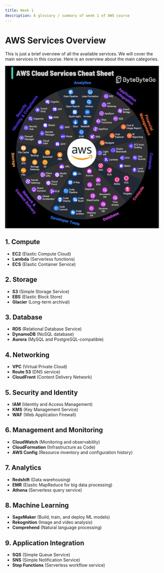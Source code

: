 ```yaml
---
title: Week 1
description: A glossary / summary of week 1 of AWS course
---
```


# AWS Services Overview

This is just a brief overview of all the available services. We will cover the main services in this course. Here is an overview about the main categories.

![Test](../../../assets/aws_cheat_cheet.jpg)

## 1. Compute
- **EC2** (Elastic Compute Cloud)
- **Lambda** (Serverless functions)
- **ECS** (Elastic Container Service)

## 2. Storage
- **S3** (Simple Storage Service)
- **EBS** (Elastic Block Store)
- **Glacier** (Long-term archival)

## 3. Database
- **RDS** (Relational Database Service)
- **DynamoDB** (NoSQL database)
- **Aurora** (MySQL and PostgreSQL-compatible)

## 4. Networking
- **VPC** (Virtual Private Cloud)
- **Route 53** (DNS service)
- **CloudFront** (Content Delivery Network)

## 5. Security and Identity
- **IAM** (Identity and Access Management)
- **KMS** (Key Management Service)
- **WAF** (Web Application Firewall)

## 6. Management and Monitoring
- **CloudWatch** (Monitoring and observability)
- **CloudFormation** (Infrastructure as Code)
- **AWS Config** (Resource inventory and configuration history)

## 7. Analytics
- **Redshift** (Data warehousing)
- **EMR** (Elastic MapReduce for big data processing)
- **Athena** (Serverless query service)

## 8. Machine Learning
- **SageMaker** (Build, train, and deploy ML models)
- **Rekognition** (Image and video analysis)
- **Comprehend** (Natural language processing)

## 9. Application Integration
- **SQS** (Simple Queue Service)
- **SNS** (Simple Notification Service)
- **Step Functions** (Serverless workflow service)
